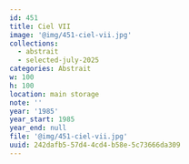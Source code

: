 ```yaml
---
id: 451
title: Ciel VII
image: '@img/451-ciel-vii.jpg'
collections:
  - abstrait
  - selected-july-2025
categories: Abstrait
w: 100
h: 100
location: main storage
note: ''
year: '1985'
year_start: 1985
year_end: null
file: '@img/451-ciel-vii.jpg'
uuid: 242dafb5-57d4-4cd4-b58e-5c73666da309
---
```


